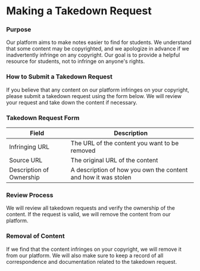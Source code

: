 **Making a Takedown Request**
==========================

### Purpose

Our platform aims to make notes easier to find for students. We understand that some content may be copyrighted, and we apologize in advance if we inadvertently infringe on any copyright. Our goal is to provide a helpful resource for students, not to infringe on anyone's rights.

### How to Submit a Takedown Request

If you believe that any content on our platform infringes on your copyright, please submit a takedown request using the form below. We will review your request and take down the content if necessary.

### Takedown Request Form

| Field | Description |
| --- | --- |
| Infringing URL | The URL of the content you want to be removed |
| Source URL | The original URL of the content |
| Description of Ownership | A description of how you own the content and how it was stolen |

### Review Process

We will review all takedown requests and verify the ownership of the content. If the request is valid, we will remove the content from our platform.

### Removal of Content

If we find that the content infringes on your copyright, we will remove it from our platform. We will also make sure to keep a record of all correspondence and documentation related to the takedown request.
